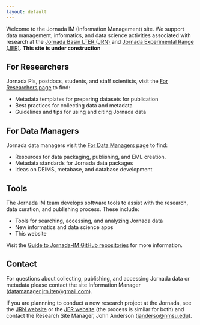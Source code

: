 ```yaml
---
layout: default
---
```


Welcome to the Jornada IM (Information Management) site. We support data management, informatics, and data science activities associated with research at the [Jornada Basin LTER (JRN)](https://lter.jornada.nmsu.edu) and [Jornada Experimental Range (JER)](https://jornada.nmsu.edu). **This site is under construction**

## For Researchers

Jornada PIs, postdocs, students, and staff scientists, visit the [For Researchers page](https://jornada-im.github.io/researcher_info) to find:

- Metadata templates for preparing datasets for publication
- Best practices for collecting data and metadata
- Guidelines and tips for using and citing Jornada data

## For Data Managers 

Jornada data managers visit the [For Data Managers page](https://jornada-im.github.io/im_info) to find:

- Resources for data packaging, publishing, and EML creation.
- Metadata standards for Jornada data packages
- Ideas on DEIMS, metabase, and database development

## Tools

The Jornada IM team develops software tools to assist with the research, data curation, and publishing process. These include:

- Tools for searching, accessing, and analyzing Jornada data
- New informatics and data science apps
- This website

Visit the [Guide to Jornada-IM GitHub repositories](https://github.com/jornada-im/jornada-im-repository-index) for more information.

## Contact

For questions about collecting, publishing, and accessing Jornada data or metadata please contact the site Information Manager (<datamanager.jrn.lter@gmail.com>).

If you are plannning to conduct a new research project at the Jornada, see the [JRN website](https://lter.jornada.nmsu.edu/lter/for_researchers) or the [JER website](https://jornada.nmsu.edu/ltar/data/documentation) (the process is similar for both) and contact the Research Site Manager, John Anderson (<janderso@nmsu.edu>).
